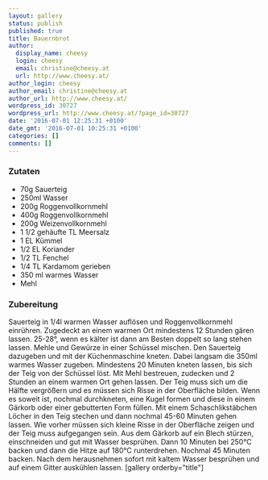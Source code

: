 ```yaml
---
layout: gallery
status: publish
published: true
title: Bauernbrot
author:
  display_name: cheesy
  login: cheesy
  email: christine@cheesy.at
  url: http://www.cheesy.at/
author_login: cheesy
author_email: christine@cheesy.at
author_url: http://www.cheesy.at/
wordpress_id: 30727
wordpress_url: http://www.cheesy.at/?page_id=30727
date: '2016-07-01 12:25:31 +0100'
date_gmt: '2016-07-01 10:25:31 +0100'
categories: []
comments: []
---
```

### Zutaten
* 70g Sauerteig
* 250ml Wasser
* 200g Roggenvollkornmehl
* 400g Roggenvollkornmehl
* 200g Weizenvollkornmehl
* 1 1/2 gehäufte TL Meersalz
* 1 EL Kümmel
* 1/2 EL Koriander
* 1/2 TL Fenchel
* 1/4 TL Kardamom gerieben
* 350 ml warmes Wasser
* Mehl
### Zubereitung
Sauerteig in 1/4l warmen Wasser auflösen und Roggenvollkornmehl einrühren. Zugedeckt an einem warmen Ort mindestens 12 Stunden gären lassen. 25-28°, wenn es kälter ist dann am Besten doppelt so lang stehen lassen.
Mehle und Gewürze in einer Schüssel mischen. Den Sauerteig dazugeben und mit der Küchenmaschine kneten. Dabei langsam die 350ml warmes Wasser zugeben. Mindestens 20 Minuten kneten lassen, bis sich der Teig von der Schüssel löst.
Mit Mehl bestreuen, zudecken und 2 Stunden an einem warmen Ort gehen lassen. Der Teig muss sich um die Hälfte vergrößern und es müssen sich Risse in der Oberfläche bilden. Wenn es soweit ist, nochmal durchkneten, eine Kugel formen und diese in einem Gärkorb oder einer gebutterten Form füllen. Mit einem Schaschlikstäbchen Löcher in den Teig stechen und dann nochmal 45-60 Minuten gehen lassen. Wie vorher müssen sich kleine Risse in der Oberfläche zeigen und der Teig muss aufgegangen sein.
Aus dem Gärkorb auf ein Blech stürzen, einschneiden und gut mit Wasser besprühen.
Dann 10 Minuten bei 250°C backen und dann die Hitze auf 180°C runterdrehen. Nochmal 45 Minuten backen. Nach dem herausnehmen sofort mit kaltem Wasser besprühen und auf einem Gitter auskühlen lassen.
[gallery orderby="title"]
